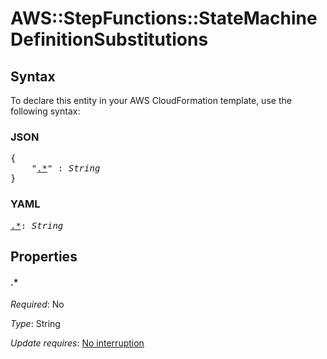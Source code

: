 # AWS::StepFunctions::StateMachine DefinitionSubstitutions

## Syntax

To declare this entity in your AWS CloudFormation template, use the following syntax:

### JSON

<pre>
{
    "<a href="#.*" title=".*">.*</a>" : <i>String</i>
}
</pre>

### YAML

<pre>
<a href="#.*" title=".*">.*</a>: <i>String</i>
</pre>

## Properties

#### \.*

_Required_: No

_Type_: String

_Update requires_: [No interruption](https://docs.aws.amazon.com/AWSCloudFormation/latest/UserGuide/using-cfn-updating-stacks-update-behaviors.html#update-no-interrupt)
